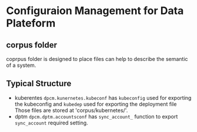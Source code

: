 # Configuraion Management for Data Plateform

## corpus folder
coprpus folder is designed to place files can help to describe the semantic of a system.

## Typical Structure
- kuberentes
`dpcm.kunernetes.kubeconf` has `kubeconfig` used for exporting the kubeconfig and `kubedep` used for exporting the deployment file
Those files are stored at 'corpus/kubernetes/'.
- dptm
`dpcm.dptm.accountsconf` has `sync_account_` function to export `sync_account` required setting.